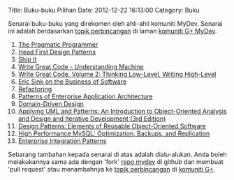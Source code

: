Title: Buku-buku Pilihan
Date: 2012-12-22 16:13:00
Category: Buku

Senarai buku-buku yang direkomen oleh ahli-ahli komuniti MyDev. Senarai ini adalah berdasarkan [topik perbincangan][1] di laman [komuniti G+ MyDev][2].

1. [The Pragmatic Programmer](http://www.amazon.com/Pragmatic-Programmer-Journeyman-Master/dp/020161622X)
1. [Head First Design Patterns](http://shop.oreilly.com/product/9780596007126.do)
1. [Ship It](http://pragprog.com/book/prj/ship-it)
1. [Write Great Code - Understanding Machine](http://www.amazon.com/Write-Great-Code-Understanding-Machine/dp/1593270038/ref=pd_sim_b_1)
1. [Write Great Code, Volume 2: Thinking Low-Level, Writing High-Level](http://www.amazon.com/Write-Great-Code-Volume-High-Level/dp/1593270658/ref=pd_sim_b_1)
1. [Eric Sink on the Business of Software](http://www.amazon.com/Eric-Business-Software-Experts-Voice/dp/1590596234)
1. [Refactoring](http://www.amazon.com/Refactoring-Improving-Design-Existing-Code/dp/0201485672)
1. [Patterns of Enterprise Application Architecture](http://www.amazon.com/Patterns-Enterprise-Application-Architecture-Martin/dp/0321127420)
1. [Domain-Driven Design](http://www.amazon.com/Domain-Driven-Design-Tackling-Complexity-Software/dp/0321125215/)
1. [Applying UML and Patterns: An Introduction to Object-Oriented Analysis and Design and Iterative Development (3rd Edition)](http://www.amazon.com/Applying-UML-Patterns-Introduction-Object-Oriented/dp/0131489062)
1. [Design Patterns: Elements of Reusable Object-Oriented Software](http://www.amazon.com/Design-Patterns-Object-Oriented-Professional-Computing/dp/0201634988)
1. [High Performance MySQL: Optimization, Backups, and Replication](http://www.amazon.com/High-Performance-MySQL-Optimization-Replication/dp/1449314287)
1. [Enterprise Integration Patterns](http://www.amazon.com/o/asin/0321200683/ref=nosim/enterpriseint-20)

Sebarang tambahan kepada senarai di atas adalah dialu-alukan. Anda boleh melakukannya sama ada dengan 'fork' [repo mydev][3] di github dan membuat 'pull request' atau menambahnya ke [topik perbincangan][1] di [komuniti G+][2].

[1]:https://plus.google.com/u/0/105721265741813048018/posts/chsdf4ekQ8S
[2]:https://plus.google.com/u/0/communities/104883828501447858589
[3]:https://github.com/mydevcommunity/mydev
